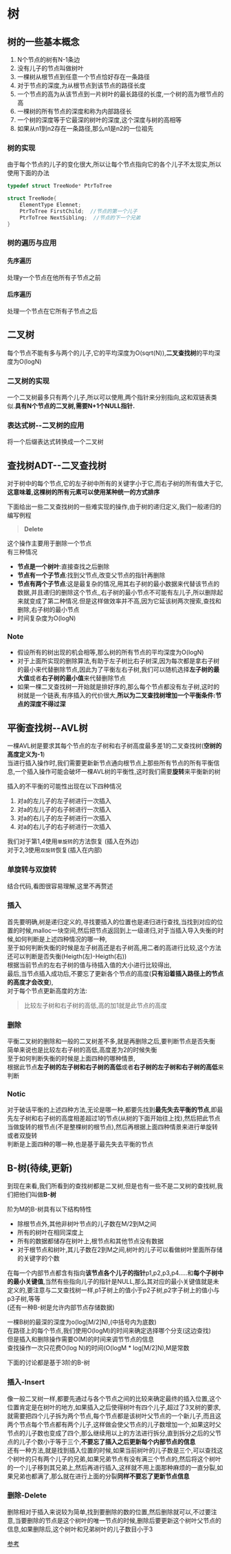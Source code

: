 # 树

## 树的一些基本概念

1. N个节点的树有N-1条边
2. 没有儿子的节点叫做树叶
3. 一棵树从根节点到任意一个节点恰好存在一条路径
4. 对于节点的深度,为从根节点到该节点的路径长度
5. 一个节点的高为从该节点到一片树叶的最长路径的长度,一个树的高为根节点的高
6. 一棵树的所有节点的深度和称为内部路径长
7. 一个树的深度等于它最深的树叶的深度,这个深度与树的高相等
8. 如果从n1到n2存在一条路径,那么n1是n2的一位祖先

### 树的实现

由于每个节点的儿子的变化很大,所以让每个节点指向它的各个儿子不太现实,所以使用下面的办法

```.c
typedef struct TreeNode* PtrToTree

struct TreeNode{
    ElementType Elemnet;
    PtrToTree FirstChild;  //节点的第一个儿子
    PtrToTree NextSibling;  //节点的下一个兄弟
}
```

### 树的遍历与应用

#### 先序遍历

处理y一个节点在他所有子节点之前

#### 后序遍历

处理一个节点在它所有子节点之后

## 二叉树

每个节点不能有多与两个的儿子,它的平均深度为O(sqrt(N)),**二叉查找树**的平均深度为O(logN)

### 二叉树的实现

一个二叉树最多只有两个儿子,所以可以使用,两个指针来分别指向,这和双链表类似.**具有N个节点的二叉树,需要N+1个NULL指针.**

### 表达式树--二叉树的应用

将一个后缀表达式转换成一个二叉树

## 查找树ADT--二叉查找树

对于树中的每个节点,它的左子树中所有的关键字小于它,而右子树的所有值大于它,  
**这意味着,这棵树的所有元素可以使用某种统一的方式排序**  
  
下面给出一些二叉查找树的一些难实现的操作,由于树的递归定义,我们一般递归的编写例程

> **Delete**  

这个操作主要用于删除一个节点  
有三种情况

* **节点是一个树叶**:直接查找之后删除
* **节点有一个子节点**:找到父节点,改变父节点的指针再删除
* **节点有两个子节点**:这是最复杂的情况,用其右子树的最小数据来代替该节点的数据,并且递归的删除这个节点,,右子树的最小节点不可能有左儿子,所以删除起来就变成了第二种情况.但是这样做效率并不高,因为它延该树两次搜索,查找和删除,右子树的最小节点
* 时间复杂度为O(logN)

### Note

* 假设所有的树出现的机会相等,那么树的所有节点的平均深度为O(logN)  
* 对于上面所实现的删除算法,有助于左子树比右子树深,因为每次都是拿右子树的最小来代替删除节点,因此为了平衡左右子树,我们可以随机选择**左子树的最大值**或者**右子树的最小值**来代替删除节点
* 如果一棵二叉查找树一开始就是排好序的,那么每个节点都没有左子树,这时的树就是一个链表,有序插入的代价很大,**所以为二叉查找树增加一个平衡条件:节点的深度不得过深**

## 平衡查找树--AVL树

一棵AVL树是要求其每个节点的左子树和右子树高度最多差1的二叉查找树(**空树的高度定义为-1**)  
当进行插入操作时,我们需要更新新节点通向根节点上那些所有节点的所有平衡信息,一个插入操作可能会破坏一棵AVL树的平衡性,这时我们需要**旋转**来平衡新的树  
  
插入的不平衡的可能性出现在以下四种情况

1. 对a的左儿子的左子树进行一次插入
2. 对a的左儿子的右子树进行一次插入
3. 对a的右儿子的左子树进行一次插入
4. 对a的右儿子的右子树进行一次插入

我们对于第1,4使用`单旋转`的方法恢复 (插入在外边)  
对于2,3使用`双旋转`恢复(插入在内部)

### 单旋转与双旋转

结合代码,看图很容易理解,这里不再赘述

### 插入

首先要明确,树是递归定义的,寻找要插入的位置也是递归进行查找,当找到对应的位置的时候,malloc一块空间,然后把节点返回到上一级递归,对于当插入导入失衡的时候,如何判断是上述四种情况的哪一种,  
至于如何判断失衡的时候是左子树高还是右子树高,用二者的高进行比较,这个方法还可以判断是否失衡(Heigth(左)-Heigth(右))  
根据当前节点的左右子树的值与待插入值的大小进行比较得出,  
最后,当节点插入成功后,不要忘了更新各个节点的高度(**只有沿着插入路径上的节点的高度才会改变**),  
对于每个节点更新高度的方法:

>比较左子树和右子树的高低,高的加1就是此节点的高度

### 删除

平衡二叉树的删除和一般的二叉树差不多,就是再删除之后,要判断节点是否失衡  
简单来说也是比较左右子树的高低,高度差为2的时候失衡  
至于如何判断失衡的时候是上面四种的哪种情景,  
根据此节点**左子树的左子树和右子树的高低**或者**右子树的左子树和右子树的高低**来判断

### Notic

对于破话平衡的上述四种方法,无论是哪一种,都要先找到**最先失去平衡的节点**,即最先左子树和右子树的高度相差超过1的节点(从树的下面开始往上找),然后把此节点当做旋转的根节点(不是整棵树的根节点),然后再根据上面四种情景来进行单旋转或者双旋转  
判断是上面四种的哪一种,也是基于最先失去平衡的节点

## B-树(待续,更新)

到现在来看,我们所看到的查找树都是二叉树,但是也有一些不是二叉树的查找树,我们把他们叫做**B-树**

阶为M的B-树具有以下结构特性

* 除根节点外,其他非树叶节点的儿子数在M/2到M之间
* 所有的树叶在相同深度上
* 所有的数据都储存在树叶上,根节点和其他节点没有数据
* 对于根节点和树叶,其儿子数在2到M之间,树叶的儿子可以看做树叶里面所存储的关键字的个数

在每一个内部节点都含有指向**该节点各个儿子的指针**p1,p2,p3,p4.....和**每个子树中的最小关键值**,当然有些指向儿子的指针是NULL,那么其对应的最小关键值就是未定义的,要注意与二叉查找树一样,p1子树上的值小于p2子树,p2字子树上的值小与p3子树,等等  
(还有一种B-树是允许内部节点存储数据)

一棵B树的最深的深度为o(log[M/2]N),(中括号内为底数)  
在路径上的每个节点,我们使用O(logM)的时间来确定选择哪个分支(这边查找)  
但是插入和删除操作需要O(M)的时间来调节节点的信息  
查找操作一次只花费O(log N)的时间(O(logM * log[M/2]N),M是常数

下面的讨论都是基于3阶的B-树

### 插入-Insert

像一般二叉树一样,都要先通过与各个节点之间的比较来确定最终的插入位置,这个位置肯定是在树叶的地方,如果插入之后使得树叶有四个儿子,超过了3叉树的要求,就需要把四个儿子拆为两个节点,每个节点都是该树叶父节点的一个新儿子,而且这两个节点每个节点都有两个儿子,这样做会使父节点的儿子数增加一个,如果这时父节点的儿子数也变成了四个,那么继续用以上的方法进行拆分,直到拆分之后的父节点的儿子个数小于等于三个,**不要忘了插入之后更新每个内部节点的信息**  
还有一种方法,就是找到插入位置的时候,如果当前树叶的儿子数是三个,可以查找这个树叶的只有两个儿子的兄弟,如果兄弟节点有没有满三个节点的,然后将这个树叶的一个儿子移到其兄弟上,然后再进行插入,这样就不用上面那种麻烦的一直分裂,如果兄弟也都满了,那么就在进行上面的分裂**同样不要忘了更新节点信息**

### 删除-Delete

删除相对于插入来说较为简单,找到要删除的数的位置,然后删除就可以,不过要注意,当要删除的节点是这个树叶的唯一节点的时候,删除后要更新这个树叶父节点的信息,如果删除后,这个树叶和兄弟树叶的儿子数目小于3

[参考](https://blog.csdn.net/xiaohusaier/article/details/76708490#commentBox)